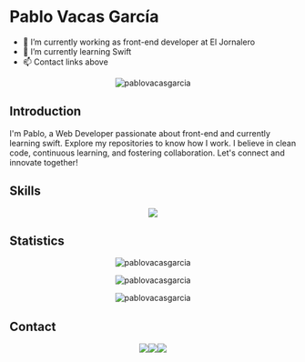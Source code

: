# Pablo Vacas García

*   🔭 I’m currently working as front-end developer at El Jornalero
*   🌱 I’m currently learning Swift
*   📫 Contact links above

<div align="center">
<p align="center"><img src="http://github-profile-summary-cards.vercel.app/api/cards/profile-details?username=pablovacasgarcia&show_icons=true&locale=en&theme=transparent" alt="pablovacasgarcia" /></p>
</div>

## Introduction

I'm Pablo, a Web Developer passionate about front-end and currently learning swift. 
Explore my repositories to know how I work.
I believe in clean code, continuous learning, and fostering collaboration. 
Let's connect and innovate together!

## Skills

<div align="center">
<img src="https://skillicons.dev/icons?i=angular,laravel,mysql,nodejs,py,react,symfony,tailwind,vue" />
</div>

## Statistics

<div align="center">
<p align="center"><img src="https://github-readme-stats.vercel.app/api?username=pablovacasgarcia&show_icons=true&locale=en&rank_icon=github&theme=transparent" alt="pablovacasgarcia" /></p><p align="center"><img src="https://github-readme-streak-stats.herokuapp.com/?user=pablovacasgarcia&theme=transparent" alt="pablovacasgarcia" /></p><p align="center"><img src="https://github-readme-stats.vercel.app/api/top-langs?username=pablovacasgarcia&show_icons=true&locale=en&layout=pie" alt="pablovacasgarcia" /></p>
</div>

## Contact

<div align="center">
<a href="https://instagram.com/pablovacass"><img src="https://img.shields.io/badge/Instagram-E4405F?style=for-the-badge&logo=instagram&logoColor=white"/></a><a href="https://linkedin.com/in/pablo-vacas-garc%C3%ADa-b95827208"><img src="https://img.shields.io/badge/LinkedIn-0077B5?style=for-the-badge&logo=linkedin&logoColor=white"/></a><a href="mailto:pablovacasgarcia@gmail.com"><img src="https://img.shields.io/badge/Gmail-D14836?style=for-the-badge&logo=gmail&logoColor=white"/></a>
</div>
